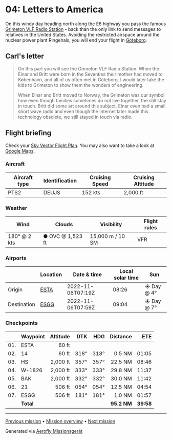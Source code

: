 # 04: Letters to America

On this windy day heading north along the E6 highway you pass the famous [Grimeton VLF Radio Station](https://en.wikipedia.org/wiki/Grimeton_Radio_Station) - back than the only link to send messages to relatives in the United States. Avoiding the restricted airspace around the nuclear power plant Ringehals, you will end your flight in [Göteborg](https://en.wikipedia.org/wiki/Gothenburg).

## Carl's letter

> On this part you will see the Grimeton VLF Radio Station. When the Einar and Britt were born in the Seventies their mother had moved to København, and all of us often met in Göteborg. I would later take the kids to Grimeton to show them the wonders of engineering.
>
> When Einar and Britt moved to Norway, the Grimeton was our symbol how even though families sometimes do not live together, the still stay in touch. Britt did some art around this subject. Einar even had a small short wave radio and even though the Internet later made this technology obsolete, we still stayed in touch via radio.

## Flight briefing

Check your [Sky Vector Flight Plan](https://skyvector.com/?ll=56.28662121770193,12.868488713480104&chart=301&zoom=3&fpl=N0152A020%20ESTA%205640N01249E%205707N01224E%205733N01159E%20ESGG). You may also want to take a look at [Google Maps](https://www.google.com/maps/@?api=1&map_action=map&center=56.28662121770193,12.868488713480104&zoom=12&basemap=terrain).

### Aircraft

| Aircraft type | Identification | Cruising Speed | Cruising Altitude |
| ------------- | -------------- | -------------- | ----------------- |
| PTS2          | DEUJS          | 152 kts        | 2,000 ft          |

### Weather

| Wind         | Clouds           | Visibility       | Flight rules |
| ------------ | ---------------- | ---------------- | ------------ |
| 180° @ 2 kts | ● OVC @ 1,523 ft | 15,000 m / 10 SM | VFR          |

### Airports

|             | Location                                 | Date & time       | Local solar time | Sun        |
| ----------- | ---------------------------------------- | ----------------- | ---------------- | ---------- |
| Origin      | [ESTA](https://opennav.com/airport/ESTA) | 2022-11-06T07:19Z | 08:26            | ☀ Day @ 4° |
| Destination | [ESGG](https://opennav.com/airport/ESGG) | 2022-11-06T07:59Z | 09:04            | ☀ Day @ 7° |

### Checkpoints

|     | Waypoint  | Altitude |  DTK |  HDG |    Distance |       ETE |
| :-: | --------- | -------: | ---: | ---: | ----------: | --------: |
| 01. | ESTA      |    60 ft |      |      |             |           |
| 02. | 14        |    60 ft | 318° | 318° |      0.5 NM |     01:05 |
| 03. | HS        | 2,000 ft | 357° | 357° |     22.5 NM |     08:46 |
| 04. | W-1826    | 2,000 ft | 333° | 333° |     29.8 NM |     11:37 |
| 05. | BAK       | 2,000 ft | 332° | 332° |     30.0 NM |     11:42 |
| 06. | 21        |   506 ft | 054° | 054° |     12.5 NM |     04:54 |
| 07. | ESGG      |   506 ft | 181° | 181° |      1.0 NM |     01:57 |
|     | **Total** |          |      |      | **95.2 NM** | **39:58** |

---

[Previous mission](./03_crossing_to_sweden.md) • [Mission overview](./README.md) • [Next mission](./05_the_swedish_hinterlands.md)

Generated via [Aerofly Missionsgerät](https://github.com/fboes/aerofly-missions)
